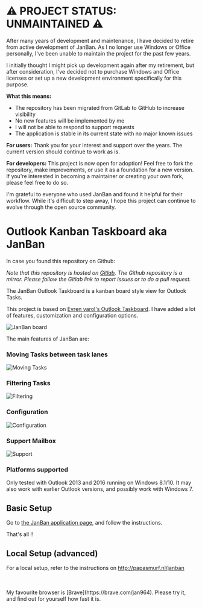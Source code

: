 # ⚠️ PROJECT STATUS: UNMAINTAINED ⚠️

After many years of development and maintenance, I have decided to retire from active development of JanBan. As I no longer use Windows or Office personally, I've been unable to maintain the project for the past few years. 

I initially thought I might pick up development again after my retirement, but after consideration, I've decided not to purchase Windows and Office licenses or set up a new development environment specifically for this purpose.

**What this means:**
- The repository has been migrated from GitLab to GitHub to increase visibility
- No new features will be implemented by me
- I will not be able to respond to support requests
- The application is stable in its current state with no major known issues

**For users:** Thank you for your interest and support over the years. The current version should continue to work as is.

**For developers:** This project is now open for adoption! Feel free to fork the repository, make improvements, or use it as a foundation for a new version. If you're interested in becoming a maintainer or creating your own fork, please feel free to do so.

I'm grateful to everyone who used JanBan and found it helpful for their workflow. While it's difficult to step away, I hope this project can continue to evolve through the open source community.
# Outlook Kanban Taskboard aka **JanBan**

In case you found this repository on Github:

_Note that this repository is hosted on [Gitlab](https://gitlab.com/janware/janban). The Github repository is a mirror._
_Please follow the Gitlab link to report issues or to do a pull request._

The JanBan Outlook Taskboard is a kanban board style view for Outlook Tasks.

This project is based on [Evren varol's Outlook Taskboard](https://github.com/evrenvarol/outlook-taskboard).
I have added a lot of features, customization and configuration options.

![JanBan board](http://janware.nl/janban/janban.png)

The main features of JanBan are:

### Moving Tasks between task lanes
![Moving Tasks](http://janware.nl/janban/movingtasks.gif)

### Filtering Tasks
![Filtering](http://janware.nl/janban/filtering.gif)

### Configuration
![Configuration](http://janware.nl/janban/config.gif)

### Support Mailbox
![Support](http://janware.nl/janban/support.gif)

### Platforms supported
Only tested with Outlook 2013 and 2016 running on Windows 8.1/10.
It may also work with earlier Outlook versions, and possibly work with Windows 7.

## Basic Setup

Go to [the JanBan application page](https://janware.nl/janban), and follow the instructions.

That's all !!

## Local Setup (advanced)

For a local setup, refer to the instructions on http://papasmurf.nl/janban


<br>
<br>
My favourite browser is [Brave](https://brave.com/jan964). Please try it, and find out for yourself how fast it is.
